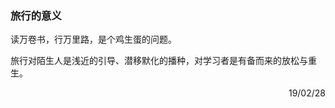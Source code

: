 ### 旅行的意义

读万卷书，行万里路，是个鸡生蛋的问题。

旅行对陌生人是浅近的引导、潜移默化的播种，对学习者是有备而来的放松与重生。

<p align="right">19/02/28</p>